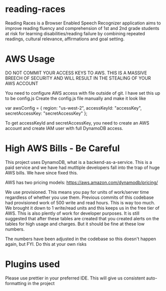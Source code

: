 # reading-races

Reading Races is a Browser Enabled Speech Recognizer application aims to improve reading fluency and comprehension of 1st and 2nd grade students at risk for learning disabilities/reading failure by combining repeated readings, cultural relevance, affirmations and goal setting.

# AWS Usage

DO NOT COMMIT YOUR ACCESS KEYS TO AWS. THIS IS A MASSIVE BREECH OF SECURITY AND WILL RESULT IN THE STEALING OF YOUR AWS ACCOUNT

You need to configure AWS access with file outside of git. I have set this up to be config.js
Create the config.js file manually and make it look like

var awsConfig = {
region: "us-west-2",
accessKeyId: "accessKey",
secretAccessKey: "secretAccessKey"
};

To get accessKeyId and secretAccessKey, you need to create an AWS account and create IAM user with full DynamoDB access.

# High AWS Bills - Be Careful

This project uses DynamoDB, what is a backend-as-a-service. This is a paid service and we have had mutltiple developers
fall into the trap of huge AWS bills. We have since fixed this.

AWS has two pricing models: https://aws.amazon.com/dynamodb/pricing/

We use provisioned. This means you pay for units of work/server time regardless of whether you use them. Previous commits
of this codebase had provisioned work of 500 write and read hours. This is way too much. We brought it down to
1 write/read units and this keeps us in the free tier of AWS. This is also plently of work for developer purposes.
It is still suggested that after these tables are created that you created alerts on the tables for high usage
and charges. But it should be fine at these low numbers.

The numbers have been adjusted in the codebase so this doesn't happen again, but FYI. Do this at your own risks

# Plugins used

Please use prettier in your preferred IDE. This will give us consistent auto-formatting in the project

